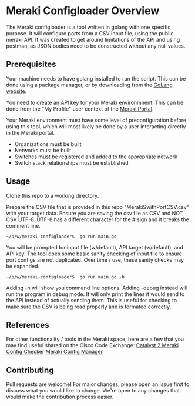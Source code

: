 # Meraki Configloader Overview

The Meraki configloader is a tool written in golang with one specific purpose.  It will configure ports from a CSV input file, using the public meraki API.  It was created to get around limitations of the API and using postman, as JSON bodies need to be constructed without any null values.
## Prerequisites

Your machine needs to have golang installed to run the script.  This can be done using a package manager, or by downloading from the [GoLang website](https://golang.org/dl/).


You need to create an API key for your Meraki environmnent.  This can be done from the "My Profile" user context of the [Meraki Portal](https://account.meraki.com/secure/login/dashboard_login).

Your Meraki environment must have some level of preconfiguration before using this tool, which will most likely be done by a user interacting directly in the Meraki portal.
- Organizations must be built
- Networks must be built
- Switches must be registered and added to the appropriate network
- Switch stack relationships must be established

## Usage

Clone this repo to a working directory.

Prepare the CSV file that is provided in this repo "MerakiSwithPortCSV.csv" with your target data.  Ensure you are saving the csv file as CSV and NOT CSV UTF-8. UTF-8 has a different character for the # sign and it breaks the comment line.

```
~/p/w/meraki-configloader$  go run main.go
```

You will be prompted for input file (w/default), API target (w/default), and API key.  The tool does some basic sanity checking of input file to ensure port configs are not duplicated.  Over time / use, these sanity checks may be expanded.

```
~/p/w/meraki-configloader$  go run main.go -h
```

Adding -h will show you command line options.
Adding -debug instead will run the program in debug mode. It will only print the lines it would send to the API instead of actually sending them. This is useful for checking to make sure the CSV is being read properly and is formated correctly.

## References
For other functionality / tools in the Meraki space, here are a few that you may find useful shared on the Cisco Code Exchange:
[Catalyst 2 Meraki Config Checker](https://developer.cisco.com/codeexchange/github/repo/fadysharobeem/Catalyst_2_Meraki_Config_Checker/)
[Meraki Config Manager](https://developer.cisco.com/codeexchange/github/repo/gve-sw/meraki-config-manager)

## Contributing
Pull requests are welcome!  For major changes, please open an issue first to discuss what you would like to change.  We're open to any changes that would make the contribution process easier.
